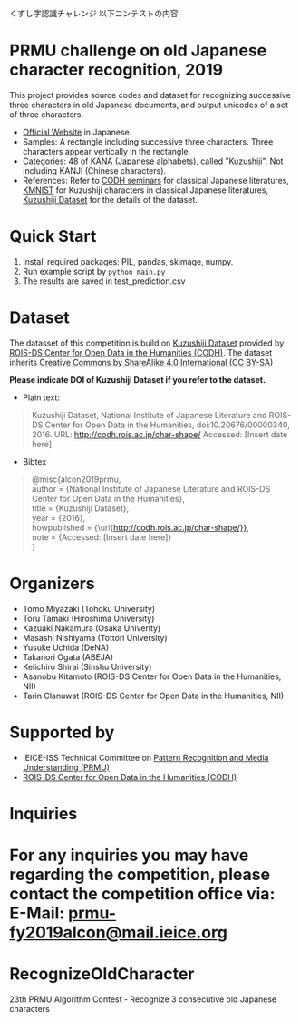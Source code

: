 くずし字認識チャレンジ
以下コンテストの内容

# PRMU challenge on old Japanese character recognition, 2019
This project provides source codes and dataset for recognizing successive three characters in old Japanese documents, and output unicodes of a set of three characters.

+ [Official Website](https://sites.google.com/view/alcon2019) in Japanese.
+ Samples: A rectangle including successive three characters. Three characters appear vertically in the rectangle.
+ Categories: 48 of KANA (Japanese alphabets), called "Kuzushiji". Not including KANJI (Chinese characters).
+ References: Refer to [CODH seminars](http://codh.rois.ac.jp/seminar/) for classical Japanese literatures, [KMNIST](https://github.com/rois-codh/kmnist) for Kuzushiji characters in classical Japanese literatures, [Kuzushiji Dataset](http://codh.rois.ac.jp/char-shape/) for the details of the dataset.


# Quick Start
1. Install required packages: PIL, pandas, skimage, numpy.
2. Run example script by `python main.py`
3. The results are saved in test_prediction.csv


# Dataset
The datasset of this competition is build on [Kuzushiji Dataset](http://codh.rois.ac.jp/char-shape/) provided by [ROIS-DS Center for Open Data in the Humanities (CODH)](http://codh.rois.ac.jp/index.html.en). The dataset inherits [Creative Commons by ShareAlike 4.0 International (CC BY-SA)](https://creativecommons.org/licenses/by-sa/4.0/)

**Please indicate DOI of Kuzushiji Dataset if you refer to the dataset.**  

+ Plain text:  
> Kuzushiji Dataset, National Institute of Japanese Literature and ROIS-DS Center for Open Data in the Humanities, doi:10.20676/00000340, 2016. URL: http://codh.rois.ac.jp/char-shape/ Accessed: [Insert date here]

+ Bibtex  
> @misc{alcon2019prmu,  
author = {National Institute of Japanese Literature and ROIS-DS Center for Open Data in the Humanities},  
title = {Kuzushiji Dataset},  
year = {2016},  
howpublished = {\url{http://codh.rois.ac.jp/char-shape/}},  
note = {Accessed: [Insert date here]}  
}


# Organizers
+ Tomo Miyazaki (Tohoku University)
+ Toru Tamaki (Hiroshima University)
+ Kazuaki Nakamura (Osaka Univerity)
+ Masashi Nishiyama (Tottori University)
+ Yusuke Uchida (DeNA)
+ Takanori Ogata (ABEJA)
+ Keiichiro Shirai (Sinshu University)
+ Asanobu Kitamoto (ROIS-DS Center for Open Data in the Humanities, NII)
+ Tarin Clanuwat (ROIS-DS Center for Open Data in the Humanities, NII)

# Supported by
+ IEICE-ISS Technical Committee on [Pattern Recognition and Media Understanding (PRMU)](http://www.ieice.org/~prmu/jpn/)
+ [ROIS-DS Center for Open Data in the Humanities (CODH)](http://codh.rois.ac.jp/index.html.en)

# Inquiries
For any inquiries you may have regarding the competition, please contact the competition office via:
E-Mail: prmu-fy2019alcon@mail.ieice.org
=======
# RecognizeOldCharacter
23th PRMU Algorithm Contest - Recognize 3 consecutive old Japanese characters
